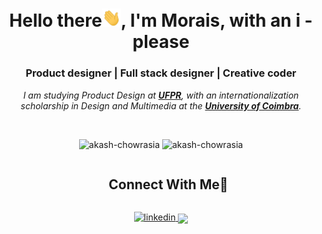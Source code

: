 <!--<div align="center">
  <img src="https://i.imgur.com/BMClDAM.png" width="237px" height="150px"/>
</div>
 <hr/> -->
<h1 align="center">Hello there<img src="https://raw.githubusercontent.com/ABSphreak/ABSphreak/master/gifs/Hi.gif" width="30px">, I'm Morais, with an i - please</h1>
<h3 align="center"> Product designer | Full stack designer | Creative coder</h3>
<p align="center">
  <em>
    I am studying Product Design at <a href="https://ufpr.br/"><b>UFPR</b></a>, with an internationalization scholarship in Design and Multimedia at the <a href="https://www.uc.pt/"><b>University of Coimbra</b></a>.
  </em> 
  <br>
</p>
<br/>
<p align="center">
  <img src="https://github-readme-stats.vercel.app/api?username=phrm000&show_icons=true&locale=en&theme=gotham" alt="akash-chowrasia" width="410" />
  <img src="https://github-readme-stats.vercel.app/api/top-langs?username=phrm000&show_icons=true&locale=en&layout=compact&theme=gotham" alt="akash-chowrasia" />
</p>

<div id="user-content-toc">
  <ul align="center">
    <summary><h2 style="display: inline-block">Connect With Me🤝</h2></summary>
  </ul>
</div>

<div align="center">
  <a href="https://www.linkedin.com/in/moraiswithani/" target="_blank">
  <img src=https://img.shields.io/badge/linkedin-%2300acee.svg?color=405DE6&style=for-the-badge&logo=linkedin&logoColor=white alt=linkedin style="margin-bottom: 5px;" />
  </a>
  <a target="_blank" href="mailto:phrm000@gmail.com">
    <img src="https://img.shields.io/badge/-Gmail-D14836?style=for-the-badge&logo=Gmail&logoColor=white" style="margin: 0 0 -5px 0"/>
  </a>
</div>
